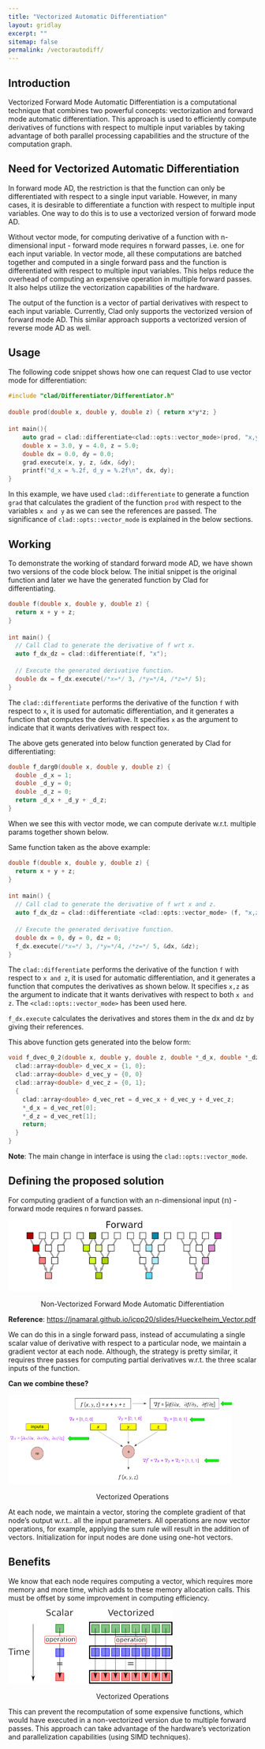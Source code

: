 ```yaml
---
title: "Vectorized Automatic Differentiation"
layout: gridlay
excerpt: ""
sitemap: false
permalink: /vectorautodiff/
---
```


## Introduction

Vectorized Forward Mode Automatic Differentiation is a computational technique
that combines two powerful concepts: vectorization and forward mode automatic
differentiation. This approach is used to efficiently compute derivatives of
functions with respect to multiple input variables by taking advantage of both
parallel processing capabilities and the structure of the computation graph.

## Need for Vectorized Automatic Differentiation

In forward mode AD, the restriction is that the function can only be 
differentiated with respect to a single input variable. However, in many cases,
it is desirable to differentiate a function with respect to multiple input
variables. One way to do this is to use a vectorized version of forward mode AD.

Without vector mode, for computing derivative of a function with n-dimensional
input - forward mode requires n forward passes, i.e. one for each input variable.
In vector mode, all these computations are batched together and computed in a
single forward pass and the function is differentiated with respect to multiple
input variables. This helps reduce the overhead of computing an expensive
operation in multiple forward passes. It also helps utilize the
vectorization capabilities of the hardware.

The output of the function is a vector of partial derivatives with respect to
each input variable. Currently, Clad only supports the vectorized version of
forward mode AD. This similar approach supports a vectorized version of reverse
mode AD as well.


## Usage

The following code snippet shows how one can request Clad to use vector mode for
differentiation:

```cpp
#include "clad/Differentiator/Differentiator.h"

double prod(double x, double y, double z) { return x*y*z; }

int main(){
    auto grad = clad::differentiate<clad::opts::vector_mode>(prod, "x,y");
    double x = 3.0, y = 4.0, z = 5.0;
    double dx = 0.0, dy = 0.0;
    grad.execute(x, y, z, &dx, &dy);
    printf("d_x = %.2f, d_y = %.2f\n", dx, dy);
}
```
In this example,
we have used `clad::differentiate` to generate a function `grad` that calculates
the gradient of the function `prod` with respect to the variables `x and y` as we
can see the references are passed. The significance of `clad::opts::vector_mode`
is explained in the below sections.

## Working

To demonstrate the working of standard forward mode AD, we have shown two versions 
of the code block below. The initial snippet is the original function and later
we have the generated function by Clad for differentiating.

```cpp
double f(double x, double y, double z) {
  return x + y + z;
}

int main() {
  // Call Clad to generate the derivative of f wrt x.
  auto f_dx_dz = clad::differentiate(f, "x");

  // Execute the generated derivative function.  
  double dx = f_dx.execute(/*x=*/ 3, /*y=*/4, /*z=*/ 5);
}
```
The `clad::differentiate` performs the derivative of the function `f` with respect 
to `x`, it is used for automatic differentiation, and it generates a function that
computes the derivative. It specifies `x` as the argument to indicate that it wants
derivatives with respect to`x`.

The above gets generated into below function generated by Clad for differentiating:

```cpp
double f_darg0(double x, double y, double z) {
  double _d_x = 1;
  double _d_y = 0;
  double _d_z = 0;
  return _d_x + _d_y + _d_z;
}
```

When we see this with vector mode, we can compute derivate w.r.t. multiple params
together shown below.

Same function taken as the above example:

```cpp
double f(double x, double y, double z) {
  return x + y + z;
}

int main() {
  // Call clad to generate the derivative of f wrt x and z.
  auto f_dx_dz = clad::differentiate <clad::opts::vector_mode> (f, "x,z");

  // Execute the generated derivative function.  
  double dx = 0, dy = 0, dz = 0;
  f_dx.execute(/*x=*/ 3, /*y=*/4, /*z=*/ 5, &dx, &dz);
}
```
The `clad::differentiate` performs the derivative of the function `f` with respect 
to `x and z`, it is used for automatic differentiation, and it generates a
function that computes the derivatives as shown below. It specifies `x,z` as the
argument to indicate that it wants derivatives with respect to both `x and z`.
The `<clad::opts::vector_mode>` has been used here.

`f_dx.execute` calculates the derivatives and stores them in the dx and dz by
giving their references.

This above function gets generated into the below form:

```cpp
void f_dvec_0_2(double x, double y, double z, double *_d_x, double *_dz) {
  clad::array<double> d_vec_x = {1, 0};
  clad::array<double> d_vec_y = {0, 0}
  clad::array<double> d_vec_z = {0, 1};
  {
    clad::array<double> d_vec_ret = d_vec_x + d_vec_y + d_vec_z;
    *_d_x = d_vec_ret[0];
    *_d_z = d_vec_ret[1];
    return;
  }
}
```

**Note**: The main change in interface is using the `clad::opts::vector_mode`.

## Defining the proposed solution

For computing gradient of a function with an n-dimensional input (𝕟) - forward mode
requires n forward passes.

<div style="max-width:600px; margin:0 auto;">
  <img src="/images/autodiff-forward.png" style="max-width:90%;"><br />
<p align="center">
Non-Vectorized Forward Mode Automatic Differentiation
</p>
</div>

**Reference**: https://jnamaral.github.io/icpp20/slides/Hueckelheim_Vector.pdf

We can do this in a single forward pass, instead of accumulating a single
scalar value of derivative with respect to a particular node, we maintain a
gradient vector at each node. Although, the strategy is pretty similar, it requires
three passes for computing partial derivatives w.r.t. the three scalar inputs of
the function.

**Can we combine these?**

<div style="max-width:600px; margin:0 auto;">
  <img src="/images/autodiff-example-f_grad.png" style="max-width:90%;"><br />
<p align="center">
Vectorized Operations
</p>
</div>

At each node, we maintain a vector, storing the complete gradient of that node’s
output w.r.t.. all the input parameters. All operations are now vector operations,
for example, applying the sum rule will result in the addition of vectors.
Initialization for input nodes are done using one-hot vectors.

## Benefits

We know that each node requires computing a vector, which requires more memory
and more time, which adds to these memory allocation calls. This must be offset
by some improvement in computing efficiency.

<div style="max-width:600px; margin:0 auto;">
  <img src="/images/vector-operations.png" style="max-width:90%;"><br />
<p align="center">
Vectorized Operations
</p>
</div>

This can prevent the recomputation of some expensive functions, which would have
executed in a non-vectorized version due to multiple forward passes. This approach
can take advantage of the hardware’s vectorization and parallelization capabilities
(using SIMD techniques).
